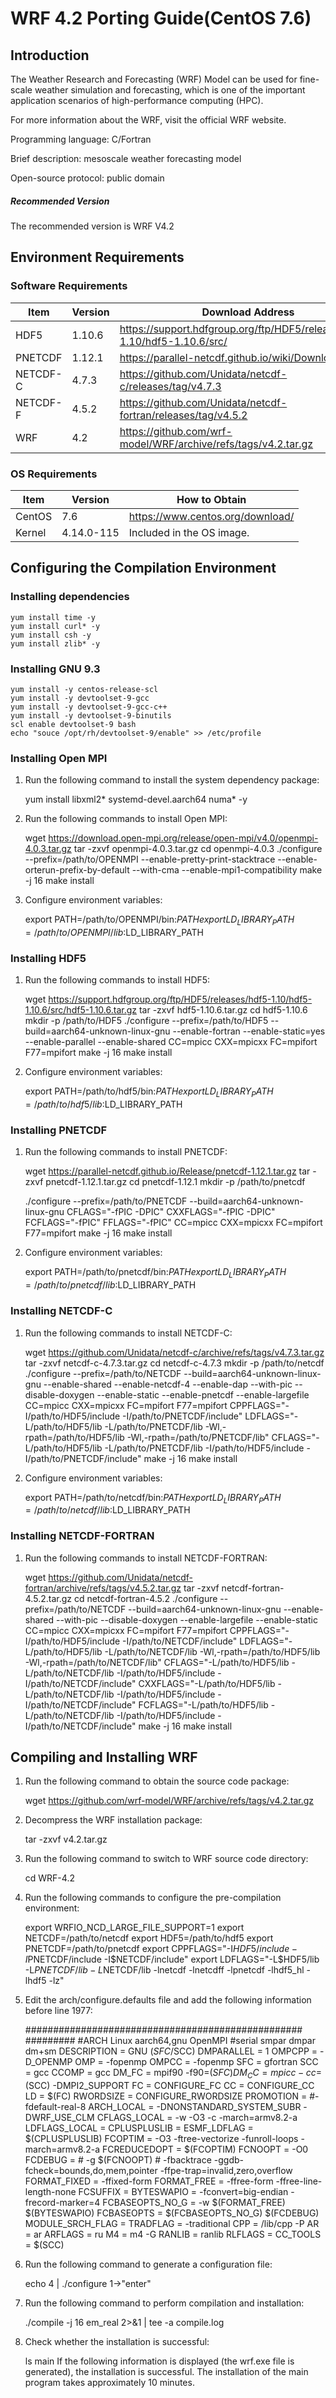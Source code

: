 # WRF 4.2 Porting Guide(CentOS 7.6)
## Introduction
The Weather Research and Forecasting (WRF) Model can be used for fine-scale weather simulation and forecasting, which is one of the important application scenarios of high-performance computing (HPC).

For more information about the WRF, visit the official WRF website.

Programming language: C/Fortran

Brief description: mesoscale weather forecasting model

Open-source protocol: public domain

##### Recommended Version
The recommended version is WRF V4.2
## Environment Requirements
### Software Requirements
| Item  | Version  |  Download Address |
| ------------ | ------------ | ------------ |
|  HDF5 |  1.10.6 | https://support.hdfgroup.org/ftp/HDF5/releases/hdf5-1.10/hdf5-1.10.6/src/  |
|  PNETCDF |  1.12.1 |  https://parallel-netcdf.github.io/wiki/Download.html |
|  NETCDF-C | 4.7.3  |  https://github.com/Unidata/netcdf-c/releases/tag/v4.7.3 |
| NETCDF-F  | 4.5.2  | https://github.com/Unidata/netcdf-fortran/releases/tag/v4.5.2  |
|  WRF | 4.2  | https://github.com/wrf-model/WRF/archive/refs/tags/v4.2.tar.gz  |
### OS Requirements
| Item  | Version  | How to Obtain  |
| ------------ | ------------ | ------------ |
|  CentOS | 7.6  |  https://www.centos.org/download/ |
| Kernel  | 4.14.0-115  |  Included in the OS image. |
## Configuring the Compilation Environment
### Installing dependencies


    yum install time -y
    yum install curl* -y
    yum install csh -y
    yum install zlib* -y
### Installing GNU 9.3


    yum install -y centos-release-scl
    yum install -y devtoolset-9-gcc
    yum install -y devtoolset-9-gcc-c++
    yum install -y devtoolset-9-binutils
    scl enable devtoolset-9 bash
    echo "souce /opt/rh/devtoolset-9/enable" >> /etc/profile
### Installing Open MPI
1. Run the following command to install the system dependency package:


    yum install libxml2* systemd-devel.aarch64 numa* -y
2. Run the following commands to install Open MPI:


    wget https://download.open-mpi.org/release/open-mpi/v4.0/openmpi-4.0.3.tar.gz
    tar -zxvf openmpi-4.0.3.tar.gz
    cd openmpi-4.0.3
    ./configure --prefix=/path/to/OPENMPI --enable-pretty-print-stacktrace --enable-orterun-prefix-by-default  --with-cma --enable-mpi1-compatibility
    make -j 16
    make install
3. Configure environment variables:


    export PATH=/path/to/OPENMPI/bin:$PATH
    export LD_LIBRARY_PATH=/path/to/OPENMPI/lib:$LD_LIBRARY_PATH
### Installing HDF5
1. Run the following commands to install HDF5:


    wget https://support.hdfgroup.org/ftp/HDF5/releases/hdf5-1.10/hdf5-1.10.6/src/hdf5-1.10.6.tar.gz
    tar -zxvf hdf5-1.10.6.tar.gz
    cd hdf5-1.10.6
    mkdir -p /path/to/HDF5
    ./configure --prefix=/path/to/HDF5 --build=aarch64-unknown-linux-gnu --enable-fortran --enable-static=yes --enable-parallel --enable-shared CC=mpicc CXX=mpicxx FC=mpifort F77=mpifort
    make -j 16
    make install
2. Configure environment variables:


    export PATH=/path/to/hdf5/bin:$PATH
    export LD_LIBRARY_PATH=/path/to/hdf5/lib:$LD_LIBRARY_PATH
### Installing PNETCDF
1. Run the following commands to install PNETCDF:


    wget https://parallel-netcdf.github.io/Release/pnetcdf-1.12.1.tar.gz
    tar -zxvf pnetcdf-1.12.1.tar.gz
    cd pnetcdf-1.12.1
    mkdir -p /path/to/pnetcdf

    ./configure --prefix=/path/to/PNETCDF --build=aarch64-unknown-linux-gnu CFLAGS="-fPIC -DPIC" CXXFLAGS="-fPIC -DPIC" FCFLAGS="-fPIC" FFLAGS="-fPIC" CC=mpicc CXX=mpicxx FC=mpifort F77=mpifort
    make -j 16
    make install
2. Configure environment variables:


    export PATH=/path/to/pnetcdf/bin:$PATH
    export LD_LIBRARY_PATH=/path/to/pnetcdf/lib:$LD_LIBRARY_PATH
### Installing NETCDF-C
1. Run the following commands to install NETCDF-C:


    wget https://github.com/Unidata/netcdf-c/archive/refs/tags/v4.7.3.tar.gz
    tar -zxvf netcdf-c-4.7.3.tar.gz
    cd netcdf-c-4.7.3
    mkdir -p /path/to/netcdf
    ./configure --prefix=/path/to/NETCDF --build=aarch64-unknown-linux-gnu --enable-shared --enable-netcdf-4 --enable-dap --with-pic --disable-doxygen --enable-static --enable-pnetcdf --enable-largefile CC=mpicc CXX=mpicxx FC=mpifort F77=mpifort CPPFLAGS="-I/path/to/HDF5/include -I/path/to/PNETCDF/include" LDFLAGS="-L/path/to/HDF5/lib -L/path/to/PNETCDF/lib -Wl,-rpath=/path/to/HDF5/lib -Wl,-rpath=/path/to/PNETCDF/lib" CFLAGS="-L/path/to/HDF5/lib -L/path/to/PNETCDF/lib -I/path/to/HDF5/include -I/path/to/PNETCDF/include"
    make -j 16
    make install
2. Configure environment variables:


    export PATH=/path/to/netcdf/bin:$PATH
    export LD_LIBRARY_PATH=/path/to/netcdf/lib:$LD_LIBRARY_PATH
### Installing NETCDF-FORTRAN
1. Run the following commands to install NETCDF-FORTRAN:


    wget https://github.com/Unidata/netcdf-fortran/archive/refs/tags/v4.5.2.tar.gz
    tar -zxvf netcdf-fortran-4.5.2.tar.gz
    cd netcdf-fortran-4.5.2
    ./configure --prefix=/path/to/NETCDF --build=aarch64-unknown-linux-gnu --enable-shared --with-pic --disable-doxygen --enable-largefile --enable-static CC=mpicc CXX=mpicxx FC=mpifort F77=mpifort CPPFLAGS="-I/path/to/HDF5/include -I/path/to/NETCDF/include" LDFLAGS="-L/path/to/HDF5/lib -L/path/to/NETCDF/lib -Wl,-rpath=/path/to/HDF5/lib -Wl,-rpath=/path/to/NETCDF/lib" CFLAGS="-L/path/to/HDF5/lib -L/path/to/NETCDF/lib -I/path/to/HDF5/include -I/path/to/NETCDF/include" CXXFLAGS="-L/path/to/HDF5/lib -L/path/to/NETCDF/lib -I/path/to/HDF5/include -I/path/to/NETCDF/include" FCFLAGS="-L/path/to/HDF5/lib -L/path/to/NETCDF/lib -I/path/to/HDF5/include -I/path/to/NETCDF/include"
    make -j 16
    make install
## Compiling and Installing WRF
1. Run the following command to obtain the source code package:


    wget https://github.com/wrf-model/WRF/archive/refs/tags/v4.2.tar.gz
2. Decompress the WRF installation package:


    tar -zxvf v4.2.tar.gz
3. Run the following command to switch to WRF source code directory:


    cd WRF-4.2
4. Run the following commands to configure the pre-compilation environment:


    export WRFIO_NCD_LARGE_FILE_SUPPORT=1
    export NETCDF=/path/to/netcdf
    export HDF5=/path/to/hdf5
    export PNETCDF=/path/to/pnetcdf
    export CPPFLAGS="-I$HDF5/include -I$PNETCDF/include -I$NETCDF/include"
    export LDFLAGS="-L$HDF5/lib -L$PNETCDF/lib -L$NETCDF/lib -lnetcdf -lnetcdff -lpnetcdf -lhdf5_hl -lhdf5 -lz"
5. Edit the arch/configure.defaults file and add the following information before line 1977:


    ################################################## #########
    #ARCH   Linux   aarch64,gnu OpenMPI #serial smpar dmpar dm+sm
    DESCRIPTION     =       GNU ($SFC/$SCC)
    DMPARALLEL      =        1
    OMPCPP          =        -D_OPENMP
    OMP             =        -fopenmp
    OMPCC           =        -fopenmp
    SFC             =       gfortran
    SCC             =       gcc
    CCOMP           =       gcc
    DM_FC           =       mpif90 -f90=$(SFC)
    DM_CC           =       mpicc -cc=$(SCC) -DMPI2_SUPPORT
    FC              =       CONFIGURE_FC
    CC              =       CONFIGURE_CC
    LD              =       $(FC)
    RWORDSIZE       =       CONFIGURE_RWORDSIZE
    PROMOTION       =       #-fdefault-real-8
    ARCH_LOCAL      =       -DNONSTANDARD_SYSTEM_SUBR  -DWRF_USE_CLM
    CFLAGS_LOCAL    =       -w -O3 -c -march=armv8.2-a
    LDFLAGS_LOCAL   =
    CPLUSPLUSLIB    =
    ESMF_LDFLAG     =      $(CPLUSPLUSLIB)
    FCOPTIM         =       -O3 -ftree-vectorize -funroll-loops -march=armv8.2-a
    FCREDUCEDOPT    =       $(FCOPTIM)
    FCNOOPT         =       -O0
    FCDEBUG         =       # -g $(FCNOOPT)  # -fbacktrace -ggdb-fcheck=bounds,do,mem,pointer -ffpe-trap=invalid,zero,overflow
    FORMAT_FIXED    =       -ffixed-form
    FORMAT_FREE     =       -ffree-form -ffree-line-length-none
    FCSUFFIX        =
    BYTESWAPIO      =       -fconvert=big-endian -frecord-marker=4
    FCBASEOPTS_NO_G =       -w $(FORMAT_FREE) $(BYTESWAPIO)
    FCBASEOPTS      =       $(FCBASEOPTS_NO_G) $(FCDEBUG)
    MODULE_SRCH_FLAG =
    TRADFLAG        =      -traditional
    CPP             =      /lib/cpp -P
    AR              =      ar
    ARFLAGS         =      ru
    M4              =      m4 -G
    RANLIB          =      ranlib
    RLFLAGS         =
    CC_TOOLS        =      $(SCC)
6. Run the following command to generate a configuration file:


    echo 4 | ./configure
    1->"enter"
7. Run the following command to perform compilation and installation:


    ./compile -j 16 em_real 2>&1 | tee -a compile.log
8. Check whether the installation is successful:


    ls main
If the following information is displayed (the wrf.exe file is generated), the installation is successful. The installation of the main program takes approximately 10 minutes.

